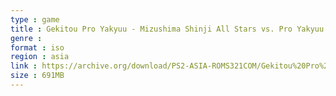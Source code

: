 ```yaml
---
type : game
title : Gekitou Pro Yakyuu - Mizushima Shinji All Stars vs. Pro Yakyuu (Japan)
genre : 
format : iso
region : asia
link : https://archive.org/download/PS2-ASIA-ROMS321COM/Gekitou%20Pro%20Yakyuu%20-%20Mizushima%20Shinji%20All%20Stars%20vs.%20Pro%20Yakyuu%20%28Japan%29.7z
size : 691MB
---
```

